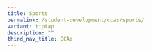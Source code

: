 ```yaml
---
title: Sports
permalink: /student-development/ccas/sports/
variant: tiptap
description: ""
third_nav_title: CCAs
---
```

